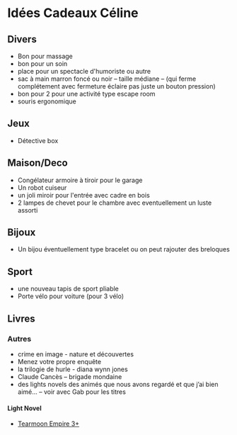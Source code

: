 # Idées Cadeaux Céline

## Divers

- Bon pour massage
- bon pour un soin
- place pour un spectacle d'humoriste ou autre
- sac à main marron foncé ou noir – taille médiane – (qui ferme complétement avec fermeture éclaire pas juste un bouton pression)
- bon pour 2 pour une activité type escape room
- souris ergonomique

## Jeux

- Détective box

## Maison/Deco

- Congélateur armoire à tiroir pour le garage
- Un robot cuiseur
- un joli miroir pour l'entrée avec cadre en bois
- 2 lampes de chevet pour le chambre avec eventuellement un luste assorti

## Bijoux

- Un bijou éventuellement type bracelet ou on peut rajouter des breloques

## Sport

- une nouveau tapis de sport pliable
- Porte vélo pour voiture (pour 3 vélo)

## Livres

### Autres

- crime en image - nature et découvertes
- Menez votre propre enquête
- la trilogie de hurle - diana wynn jones
- Claude Cancès – brigade mondaine
- des lights novels des animés que nous avons regardé et que j’ai bien aimé... – voir avec Gab pour les titres

#### Light Novel

- [Tearmoon Empire 3+](https://amzn.eu/d/c22JStb)
